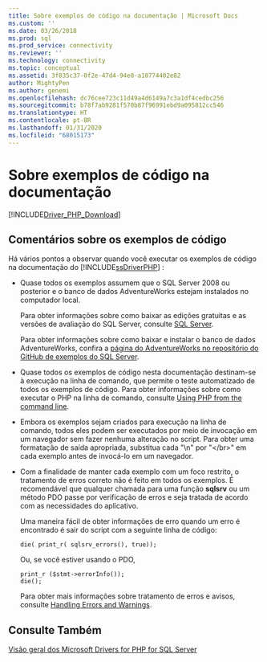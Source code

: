 ```yaml
---
title: Sobre exemplos de código na documentação | Microsoft Docs
ms.custom: ''
ms.date: 03/26/2018
ms.prod: sql
ms.prod_service: connectivity
ms.reviewer: ''
ms.technology: connectivity
ms.topic: conceptual
ms.assetid: 3f035c37-0f2e-47d4-94e0-a10774402e82
author: MightyPen
ms.author: genemi
ms.openlocfilehash: dc76cee723c11d49a4d6149a7c3a1df4cedbc256
ms.sourcegitcommit: b78f7ab9281f570b87f96991ebd9a095812cc546
ms.translationtype: HT
ms.contentlocale: pt-BR
ms.lasthandoff: 01/31/2020
ms.locfileid: "68015173"
---
```

# <a name="about-code-examples-in-the-documentation"></a>Sobre exemplos de código na documentação
[!INCLUDE[Driver_PHP_Download](../../includes/driver_php_download.md)]

## <a name="remarks-about-the-code-examples"></a>Comentários sobre os exemplos de código
Há vários pontos a observar quando você executar os exemplos de código na documentação do [!INCLUDE[ssDriverPHP](../../includes/ssdriverphp_md.md)] :  
  
-   Quase todos os exemplos assumem que o SQL Server 2008 ou posterior e o banco de dados AdventureWorks estejam instalados no computador local.  
  
    Para obter informações sobre como baixar as edições gratuitas e as versões de avaliação do SQL Server, consulte [SQL Server](https://go.microsoft.com/fwlink/?LinkID=120193).  
  
    Para obter informações sobre como baixar e instalar o banco de dados AdventureWorks, confira a [página do AdventureWorks no repositório do GitHub de exemplos do SQL Server](https://github.com/Microsoft/sql-server-samples/tree/master/samples/databases/adventure-works).
  
-   Quase todos os exemplos de código nesta documentação destinam-se à execução na linha de comando, que permite o teste automatizado de todos os exemplos de código. Para obter informações sobre como executar o PHP na linha de comando, consulte [Using PHP from the command line](https://php.net/manual/en/features.commandline.php).  
  
-   Embora os exemplos sejam criados para execução na linha de comando, todos eles podem ser executados por meio de invocação em um navegador sem fazer nenhuma alteração no script. Para obter uma formatação de saída apropriada, substitua cada "\n" por "\<\/br>" em cada exemplo antes de invocá-lo em um navegador.  
  
-   Com a finalidade de manter cada exemplo com um foco restrito, o tratamento de erros correto não é feito em todos os exemplos. É recomendável que qualquer chamada para uma função **sqlsrv** ou um método PDO passe por verificação de erros e seja tratada de acordo com as necessidades do aplicativo.  
  
    Uma maneira fácil de obter informações de erro quando um erro é encontrado é sair do script com a seguinte linha de código:  
  
    ```  
    die( print_r( sqlsrv_errors(), true));  
    ```  
  
    Ou, se você estiver usando o PDO,  
  
    ```  
    print_r ($stmt->errorInfo());  
    die();  
    ```  
  
    Para obter mais informações sobre tratamento de erros e avisos, consulte [Handling Errors and Warnings](../../connect/php/handling-errors-and-warnings.md).  
  
## <a name="see-also"></a>Consulte Também  
[Visão geral dos Microsoft Drivers for PHP for SQL Server](../../connect/php/overview-of-the-php-sql-driver.md)
  
